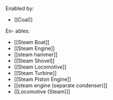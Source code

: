 Enabled by:
- [[Coal]]

En- ables:
- [[Steam Boat]]
- [[Steam Engine]]
- [[steam hammer]]
- [[Steam Shovel]]
- [[Steam Locomotive]]
- [[Steam Turbine]]
- [[Steam Piston Engine]]
- [[steam engine (separate condenser)]]
- [[Locomotive (Steam)]]